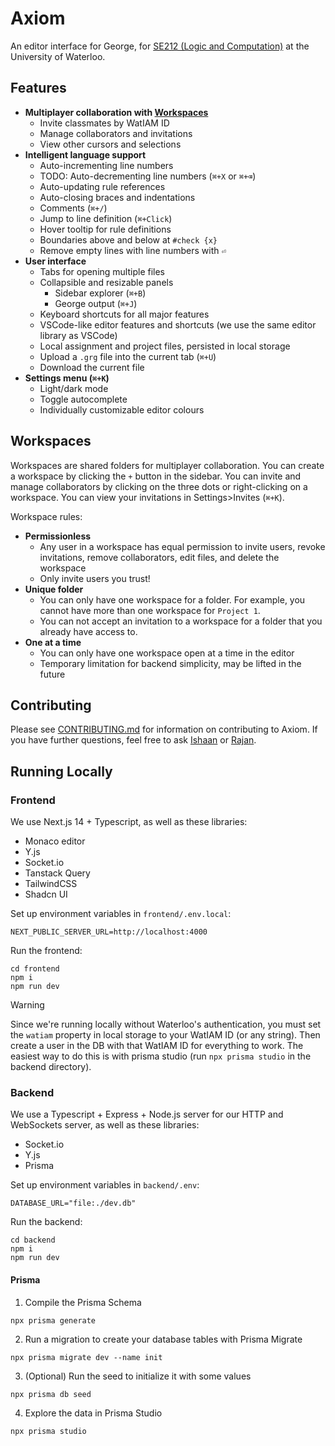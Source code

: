 # Axiom

An editor interface for George, for [SE212 (Logic and Computation)](https://student.cs.uwaterloo.ca/~se212/notes.html) at the University of Waterloo.

## Features

- **Multiplayer collaboration with [Workspaces](#workspaces)**
  - Invite classmates by WatIAM ID
  - Manage collaborators and invitations
  - View other cursors and selections
- **Intelligent language support**
  - Auto-incrementing line numbers
  - TODO: Auto-decrementing line numbers (`⌘+X` or `⌘+⌫`)
  - Auto-updating rule references
  - Auto-closing braces and indentations
  - Comments (`⌘+/`)
  - Jump to line definition (`⌘+Click`)
  - Hover tooltip for rule definitions
  - Boundaries above and below at `#check {x}`
  - Remove empty lines with line numbers with `⏎`
- **User interface**
  - Tabs for opening multiple files
  - Collapsible and resizable panels
    - Sidebar explorer (`⌘+B`)
    - George output (`⌘+J`)
  - Keyboard shortcuts for all major features
  - VSCode-like editor features and shortcuts (we use the same editor library as VSCode)
  - Local assignment and project files, persisted in local storage
  - Upload a `.grg` file into the current tab (`⌘+U`)
  - Download the current file
- **Settings menu (`⌘+K`)**
  - Light/dark mode
  - Toggle autocomplete
  - Individually customizable editor colours

## Workspaces

Workspaces are shared folders for multiplayer collaboration. You can create a workspace by clicking the `+` button in the sidebar. You can invite and manage collaborators by clicking on the three dots or right-clicking on a workspace. You can view your invitations in Settings>Invites (`⌘+K`).

Workspace rules:

- **Permissionless**
  - Any user in a workspace has equal permission to invite users, revoke invitations, remove collaborators, edit files, and delete the workspace
  - Only invite users you trust!
- **Unique folder**
  - You can only have one workspace for a folder. For example, you cannot have more than one workspace for `Project 1`.
  - You can not accept an invitation to a workspace for a folder that you already have access to.
- **One at a time**
  - You can only have one workspace open at a time in the editor
  - Temporary limitation for backend simplicity, may be lifted in the future

## Contributing

Please see [CONTRIBUTING.md](CONTRIBUTING.md) for information on contributing to Axiom. If you have further questions, feel free to ask [Ishaan](i2dey@uwaterloo.ca) or [Rajan](r34agarw@uwaterloo.ca).

## Running Locally

### Frontend

We use Next.js 14 + Typescript, as well as these libraries:

- Monaco editor
- Y.js
- Socket.io
- Tanstack Query
- TailwindCSS
- Shadcn UI

Set up environment variables in `frontend/.env.local`:

```
NEXT_PUBLIC_SERVER_URL=http://localhost:4000
```

Run the frontend:

```
cd frontend
npm i
npm run dev
```

> [!WARNING]
> Since we're running locally without Waterloo's authentication, you must set the `watiam` property in local storage to your WatIAM ID (or any string).
> Then create a user in the DB with that WatIAM ID for everything to work. The easiest way to do this is with prisma studio (run `npx prisma studio` in the backend directory).

### Backend

We use a Typescript + Express + Node.js server for our HTTP and WebSockets server, as well as these libraries:

- Socket.io
- Y.js
- Prisma

Set up environment variables in `backend/.env`:

```
DATABASE_URL="file:./dev.db"
```

Run the backend:

```
cd backend
npm i
npm run dev
```

#### Prisma

1. Compile the Prisma Schema

```
npx prisma generate
```

2. Run a migration to create your database tables with Prisma Migrate

```
npx prisma migrate dev --name init
```

3. (Optional) Run the seed to initialize it with some values

```
npx prisma db seed
```

4. Explore the data in Prisma Studio

```
npx prisma studio
```
